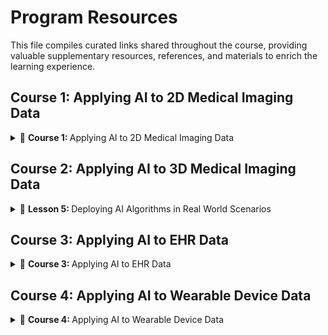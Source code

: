 # Program Resources 
This file compiles curated links shared throughout the course, providing valuable supplementary resources, references, and materials to enrich the learning experience.

## Course 1: Applying AI to 2D Medical Imaging Data
<details> 
  <summary>
      🧠 <b> Course 1: </b> Applying AI to 2D Medical Imaging Data 
  </summary>
<br/> 

course content
course content
</details>

## Course 2: Applying AI to 3D Medical Imaging Data

<details>
  <summary>
      🧠 <b> Lesson 5: </b> Deploying AI Algorithms in Real World Scenarios 
  </summary>
course content
course content
</details>

## Course 3: Applying AI to EHR Data 

<details>
  <summary>
      🧠 <b> Course 3: </b> Applying AI to EHR Data 
  </summary>
<br/> 

course content
course content
</details>

## Course 4: Applying AI to Wearable Device Data

<details>
  <summary>
      🧠 <b> Course 4: </b> Applying AI to Wearable Device Data
  </summary>
<br/> 

course content
course content
</details>
